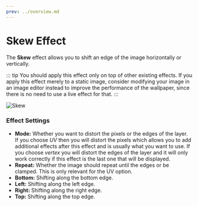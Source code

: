 ```yaml
---
prev: ../overview.md
---
```

# Skew Effect

The **Skew** effect allows you to shift an edge of the image horizontally or vertically.

::: tip
You should apply this effect only on top of other existing effects. If you apply this effect merely to a static image, consider modifying your image in an image editor instead to improve the performance of the wallpaper, since there is no need to use a live effect for that.
:::

![Skew](/img/effects/Skew.gif)

### Effect Settings

* **Mode:** Whether you want to distort the pixels or the edges of the layer. If you choose *UV* then you will distort the pixels which allows you to add additional effects after this effect and is usually what you want to use. If you choose *vertex* you will distort the edges of the layer and it will only work correctly if this effect is the last one that will be displayed.
* **Repeat:** Whether the image should repeat until the edges or be clamped. This is only relevant for the UV option.
* **Bottom:** Shifting along the bottom edge.
* **Left:** Shifting along the left edge.
* **Right:** Shifting along the right edge.
* **Top:** Shifting along the top edge.
